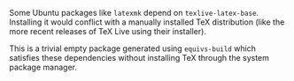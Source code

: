 Some Ubuntu packages like `latexmk` depend on `texlive-latex-base`. Installing it would conflict with a manually installed TeX distribution (like the more recent releases of TeX Live using their installer).

This is a trivial empty package generated using `equivs-build` which satisfies these dependencies without installing TeX through the system package manager.
